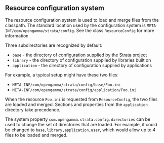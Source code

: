 Resource configuration system
-----------------------------

The resource configuration system is used to load and merge files from the classpath.
The standard location used by the configuration system is `META-INF/com/opengamma/strata/config`.
See the class `ResourceConfig` for more information.

Three subdirectories are recognized by default:

* `base` - the directory of configuration supplied by the Strata project
* `library` - the directory of configuration supplied by libraries built on 
* `application` - the directory of configuration supplied by applications

For example, a typical setup might have these two files:

* `META-INF/com/opengamma/strata/config/base/Foo.ini`
* `META-INF/com/opengamma/strata/config/application/Foo.ini`

When the resource `Foo.ini` is requested from `ResourceConfig`, the two files are loaded and merged.
Sections and properties from the `application` directory take precedence.

The system property `com.opengamma.strata.config.directories` can be used to change the set of
directories that are loaded. For example, it could be changed to `base,library,application,user`,
which would allow up to 4 files to be loaded and merged.
